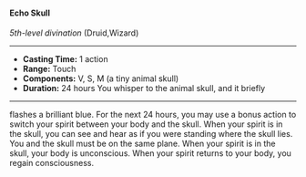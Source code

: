 #### Echo Skull
*5th-level divination* (Druid,Wizard)
___
- **Casting Time:** 1 action
- **Range:** Touch
- **Components:** V, S, M (a tiny animal skull)
- **Duration:** 24 hours You whisper to the animal skull, and it briefly
---
flashes a brilliant blue. For the next 24 hours, you
may use a bonus action to switch your spirit
between your body and the skull. When your spirit
is in the skull, you can see and hear as if you were
standing where the skull lies. You and the skull
must be on the same plane. When your spirit is in
the skull, your body is unconscious. When your
spirit returns to your body, you regain
consciousness.
